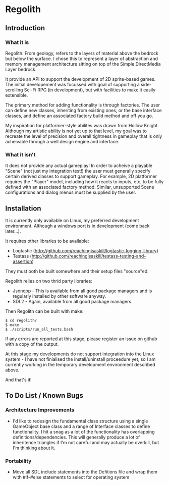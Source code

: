 # Regolith

## Introduction

### What it is

Regolith: From geology, refers to the layers of material above the bedrock but below the surface.
I chose this to represent a layer of abstraction and memory management architecture sitting on top of the Simple DirectMedia Layer bedrock.

It provide an API to support the development of 2D sprite-based games. The initial developement was focussed with goal of supporting a side-scrolling Sci-Fi RPG (in development), but with facilities to make it easily extensible.

The primary method for adding functionality is through factories. The user can define new classes, inheriting from existing ones, or the base interface classes, and define an associated factory build method and off you go.

My inspiration for platformer-style abilites was drawn from Hollow Knight. Although my artistic ability is not yet up to that level, my goal was to recreate the level of precision and overall tightness in gameplay that is only acheivable through a well design engine and interface.

### What it isn't

It does not provide any actual gameplay! In order to acheive a playable "Scene" (not just my integration test!) the user must generally specify certain derived classes to support gameplay.
For example, 2D platformer requires the "Player" model, including how it reacts to inputs, etc, to be fully defined with an associated factory method. Similar, unsupported Scene configurations and dialog menus must be supplied by the user.

## Installation

It is currently only available on Linux, my preferred development environment. Although a windows port is in development (come back later...).

It requires other libraries to be available: 
  - Logtastic (http://github.com/reachingisaskill/logtastic-logging-library)
  - Testass (http://github.com/reachingisaskill/testass-testing-and-assertion)

They must both be built somewhere and their setup files "source"ed.

Regolith relies on two thrid party libraries:
  - Jsoncpp - This is available from all good package managers and is regularly installed by other software anyway.
  - SDL2 - Again, available from all good package managers.

Then Regolith can be built with make:

```
$ cd regolith/
$ make
$ ./scripts/run_all_tests.bash
```

If any errors are reported at this stage, please register an issue on github with a copy of the output.

At this stage my developments do not support integration into the Linux system - I have not finialised the install/uninstall proceedure yet, so I am currently working in the temporary development environment described above.

And that's it!


## To Do List / Known Bugs

### Architecture Improvements
- I'd like to redesign the fundamental class structure using a single GameObject base class and a range of Interface classes to define functionality.
I hit a snag as a lot of the functionality has overlapping definitions/dependencies.
This will generally produce a lot of inheritence triangles if I'm not careful and may actually be overkill, but I'm thinking about it.

### Portability
- Move all SDL include statements into the Defitions file and wrap them with #if-#else statements to select for operating system

